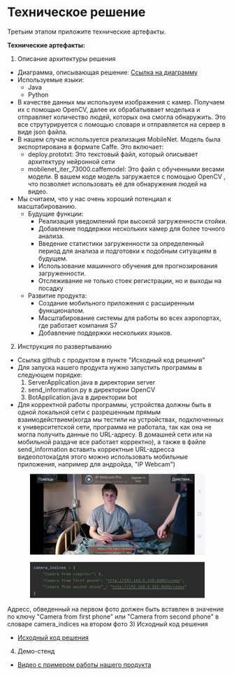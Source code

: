 # Техническое решение

Третьим этапом приложите технические артефакты.

**Технические артефакты:**

1) Описание архитектуры решения
- Диаграмма, описывающая решение: [Ссылка на диаграмму](https://miro.com/app/board/uXjVINBMoSM=/)
- Используемые языки:
  - Java
  - Python
- В качестве данных мы используем изображения с камер. Получаем их с помощью OpenCV, далее их обрабатыввает моделька и отправляет количество людей, которых она смогла обнаружить. Это все струтурируется с помощью словаря и отправляется на сервер в виде json файла.
- В нашем случае используется реализация MobileNet. Модель была экспортирована в формате Caffe. Это включает:
  - deploy.prototxt: Это текстовый файл, который описывает архитектуру нейронной сети
  - mobilenet_iter_73000.caffemodel: Это файл с обученными весами модели.
  В вашем коде модель загружается с помощью OpenCV , что позволяет использовать её для обнаружения людей на видео.
- Мы считаем, что у нас очень хороший потенциал к масштабированию. 
  - Будущие функции:
      - Реализация уведомлений при высокой загруженности стойки.
      - Добавление поддержки нескольких камер для более точного анализа.
      - Введение статистики загруженности за определенный период для анализа и подготовки к подобным ситуациям в будущем.
      - Использование машинного обучения для прогнозирования загруженности.
      - Отслеживание не только стоек регистрации, но и выходы на посадку
  - Развитие продукта:
      - Создание мобильного приложения с расширенным функционалом.
      - Масштабирование системы для работы во всех аэропортах, где работает компания S7
      - Добавление поддержки нескольких языков.

2) Инструкция по развертыванию
- Ссылка github с продуктом в пункте "Исходный код решения"
- Для запуска нашего продукта нужно запустить программы в следующем порядке:
  1) ServerApplication.java в директории server
  2) send_information.py в директории OpenCV
  3) BotApplication.java в директории bot 
- Для корректной работы программы, устройства должны быть в одной локальной сети с разрешенным прямым взаимодействием(когда мы тестили на устройствах, подключенных к университетской сети, программа не работала, так как она не могла получить данные по URL-адресу. В домашней сети или на мобильной раздаче все работает корректно), а также в файле send_information  вставить корректные URL-адресса видеопотока(для этого можно использовать мобильные приложения, например для андройда, "IP Webcam")
<p align="center">
   <img width="400px" src="photo_from_phone_with_URL-address.png" alt="photo_from_phone_with_URL-address.png"/>
</p>
<p align="center">
   <img width="400px" src="screen_from_code_with_URL-address.png" alt="screen_from_code_with_URL-address.png"/>
</p>
Адресс, обведенный на первом фото должен быть вставлен в значение по ключу "Camera from first phone" или "Camera from second phone" в словаре camera_indices на втором фото
3) Исходный код решения

- [Исходный код решения](https://github.com/miroslav0221/TG-Bot-S7-Hakaton/tree/1d7fce32c9fd4ab0d464a55708ec9a7fa81408af)

4) Демо-стенд

- [Видео с примером работы нашего продукта](https://drive.google.com/drive/folders/1o_33bFJ_r3n6CBTdfLVz46VMpoeMndsr?usp=sharing)
